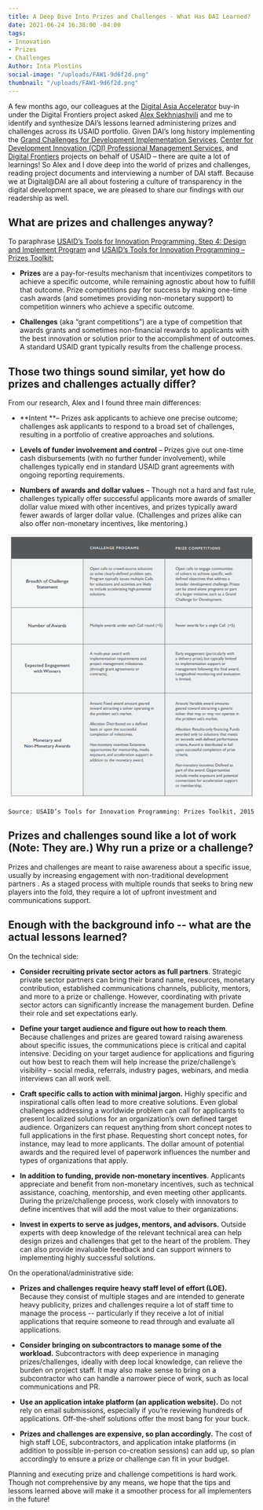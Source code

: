 ```yaml
---
title: A Deep Dive Into Prizes and Challenges - What Has DAI Learned?
date: 2021-06-24 16:38:00 -04:00
tags:
- Innovation
- Prizes
- Challenges
Author: Inta Plostins
social-image: "/uploads/FAW1-9d6f2d.png"
thumbnail: "/uploads/FAW1-9d6f2d.png"
---
```


A few months ago, our colleagues at the [Digital Asia Accelerator](https://www.usaid.gov/sites/default/files/documents/USAID_Digital_Asia_Accelerator_Fact_Sheet.pdf) buy-in under the Digital Frontiers project asked [Alex Sekhniashvili](https://dai-global-digital.com/authors/alexander-sekhniashvili/) and me to identify and synthesize DAI’s lessons learned administering prizes and challenges across its USAID portfolio. Given DAI’s long history implementing the [Grand Challenges for Development Implementation Services](https://www.dai.com/our-work/projects/worldwide-grand-challenges-development-implementation-services), [Center for Development Innovation (CDI) Professional Management Services,](https://www.dai.com/our-work/projects/worldwide-center-development-innovation-professional-management-services) and [Digital Frontiers](https://www.dai.com/our-work/projects/worldwide-digital-frontiers-df) projects on behalf of USAID – there are quite a lot of learnings! So Alex and I dove deep into the world of prizes and challenges, reading project documents and interviewing a number of DAI staff. Because we at Digital@DAI are all about fostering a culture of transparency in the digital development space, we are pleased to share our findings with our readership as well.

<!--more-->

## What are prizes and challenges anyway?

To paraphrase [USAID’s Tools for Innovation Programming. Step 4: Design and Implement Program](https://static.globalinnovationexchange.org/s3fs-public/asset/document/Innovation%20Toolkit%20STEP%204%20Design%20and%20Implement%20Strategy.pdf?kIx2UF_5yYkBp6N1._bNZqjjxR1.nli3) and [USAID’s Tools for Innovation Programming – Prizes Toolkit:](https://static.globalinnovationexchange.org/asset/document/PrizesToolkit2015_Final_0.pdf)

* **Prizes** are a pay-for-results mechanism that incentivizes competitors to achieve a specific outcome, while remaining agnostic about how to fulfill that outcome. Prize competitions pay for success by making one-time cash awards (and sometimes providing non-monetary support) to competition winners who achieve a specific outcome.

* **Challenges** (aka “grant competitions”) are a type of competition that awards grants and sometimes non-financial rewards to applicants with the best innovation or solution prior to the accomplishment of outcomes. A standard USAID grant typically results from the challenge process.

## Those two things sound similar, yet how do prizes and challenges actually differ?

From our research, Alex and I found three main differences:

* **Intent **– Prizes ask applicants to achieve one precise outcome; challenges ask applicants to respond to a broad set of challenges, resulting in a portfolio of creative approaches and solutions.

* **Levels of funder involvement and control** – Prizes give out one-time cash disbursements (with no further funder involvement), while challenges typically end in standard USAID grant agreements with ongoing reporting requirements.

* **Numbers of awards and dollar values** – Though not a hard and fast rule, challenges typically offer successful applicants more awards of smaller dollar value mixed with other incentives, and prizes typically award fewer awards of larger dollar value. (Challenges and prizes alike can also offer non-monetary incentives, like mentoring.)

![Capture_Inno Toolkit.PNG](/uploads/Capture_Inno%20Toolkit.PNG)

`Source: USAID’s Tools for Innovation Programming: Prizes Toolkit, 2015`

## Prizes and challenges sound like a lot of work (Note: They are.) Why run a prize or a challenge?

Prizes and challenges are meant to raise awareness about a specific issue, usually by increasing engagement with non-traditional development partners . As a staged process with multiple rounds that seeks to bring new players into the fold, they require a lot of upfront investment and communications support.

## Enough with the background info -- what are the actual lessons learned?

On the technical side:

* **Consider recruiting private sector actors as full partners**. Strategic private sector partners can bring their brand name, resources, monetary contribution, established communications channels, publicity, mentors, and more to a prize or challenge. However, coordinating with private sector actors can significantly increase the management burden. Define their role and set expectations early.

* **Define your target audience and figure out how to reach them**. Because challenges and prizes are geared toward raising awareness about specific issues, the communications piece is critical and capital intensive. Deciding on your target audience for applications and figuring out how best to reach them will help increase the prize/challenge’s visibility – social media, referrals, industry pages, webinars, and media interviews can all work well.

* **Craft specific calls to action with minimal jargon.** Highly specific and inspirational calls often lead to more creative solutions. Even global challenges addressing a worldwide problem can call for applicants to present localized solutions for an organization’s own defined target audience. Organizers can request anything from short concept notes to full applications in the first phase. Requesting short concept notes, for instance, may lead to more applicants. The dollar amount of potential awards and the required level of paperwork influences the number and types of organizations that apply.

* **In addition to funding, provide non-monetary incentives**. Applicants appreciate and benefit from non-monetary incentives, such as technical assistance, coaching, mentorship, and even meeting other applicants. During the prize/challenge process, work closely with innovators to define incentives that will add the most value to their organizations.

* **Invest in experts to serve as judges, mentors, and advisors.** Outside experts with deep knowledge of the relevant technical area can help design prizes and challenges that get to the heart of the problem. They can also provide invaluable feedback and can support winners to implementing highly successful solutions.

On the operational/administrative side:

* **Prizes and challenges require heavy staff level of effort (LOE).** Because they consist of multiple stages and are intended to generate heavy publicity, prizes and challenges require a lot of staff time to manage the process -- particularly if they receive a lot of initial applications that require someone to read through and evaluate all applications.

* **Consider bringing on subcontractors to manage some of the workload.** Subcontractors with deep experience in managing prizes/challenges, ideally with deep local knowledge, can relieve the burden on project staff. It may also make sense to bring on a subcontractor who can handle a narrower piece of work, such as local communications and PR.

* **Use an application intake platform (an application website).** Do not rely on email submissions, especially if you’re reviewing hundreds of applications. Off-the-shelf solutions offer the most bang for your buck.

* **Prizes and challenges are expensive, so plan accordingly.** The cost of high staff LOE, subcontractors, and application intake platforms (in addition to possible in-person co-creation sessions) can add up, so plan accordingly to ensure a prize or challenge can fit in your budget.

Planning and executing prize and challenge competitions is hard work. Though not comprehensive by any means, we hope that the tips and lessons learned above will make it a smoother process for all implementers in the future!